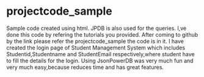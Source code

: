 # projectcode_sample
Sample code created using html. JPDB is also used for the queries.
I,ve done this code by refering the tutorials you provided.
After coming to github by the link please refer the projectcode_sample the code is in it.
I have created the login page of Student Management System which includes Studentid,Studentname and StudentEmail respectively,where student have to fill the details for the login.
Using JsonPowerDB was very much fun and very much easy,because reduces time and has great features.

